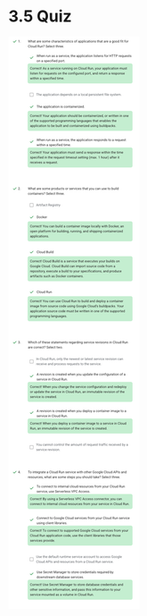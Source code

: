 # 3.5 Quiz

![gh](https://raw.githubusercontent.com/SeanChenR/img_gif/main/myimage/1741921647000yfbb3y.png)
